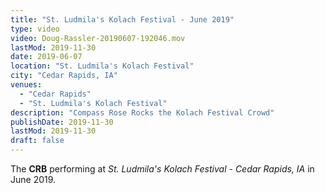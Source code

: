 ```yaml
---
title: "St. Ludmila's Kolach Festival - June 2019"
type: video
video: Doug-Rassler-20190607-192046.mov
lastMod: 2019-11-30
date: 2019-06-07
location: "St. Ludmila's Kolach Festival"
city: "Cedar Rapids, IA"
venues:
  - "Cedar Rapids"
  - "St. Ludmila's Kolach Festival"
description: "Compass Rose Rocks the Kolach Festival Crowd"
publishDate: 2019-11-30
lastMod: 2019-11-30
draft: false
---
```


The **CRB** performing at _St. Ludmila's Kolach Festival - Cedar Rapids, IA_ in June 2019.
